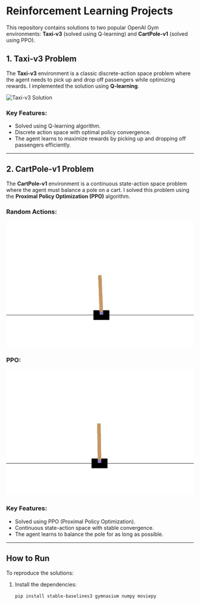 # Reinforcement Learning Projects

This repository contains solutions to two popular OpenAI Gym environments: **Taxi-v3** (solved using Q-learning) and **CartPole-v1** (solved using PPO).

## 1. Taxi-v3 Problem

The **Taxi-v3** environment is a classic discrete-action space problem where the agent needs to pick up and drop off passengers while optimizing rewards. I implemented the solution using **Q-learning**.

![Taxi-v3 Solution](gifs/Taxiv3-Final.gif)

### Key Features:
- Solved using Q-learning algorithm.
- Discrete action space with optimal policy convergence.
- The agent learns to maximize rewards by picking up and dropping off passengers efficiently.

---

## 2. CartPole-v1 Problem

The **CartPole-v1** environment is a continuous state-action space problem where the agent must balance a pole on a cart. I solved this problem using the **Proximal Policy Optimization (PPO)** algorithm.

### Random Actions:

![CartPole-v1 Solution](gifs/Cartpole-Random.gif)

### PPO:

![CartPole-v1 Solution](gifs/Cartpole-PPO.gif)

### Key Features:
- Solved using PPO (Proximal Policy Optimization).
- Continuous state-action space with stable convergence.
- The agent learns to balance the pole for as long as possible.

---

## How to Run

To reproduce the solutions:
1. Install the dependencies:
   ```bash
   pip install stable-baselines3 gymnasium numpy moviepy

